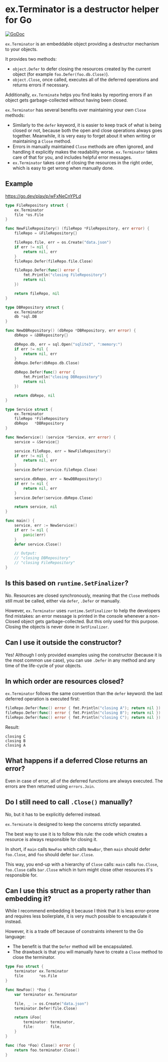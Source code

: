 # ex.Terminator is a destructor helper for Go

[![GoDoc](https://godoc.org/github.com/Seb-C/ex?status.svg)](https://pkg.go.dev/github.com/Seb-C/ex)

`ex.Terminator` is an embeddable object providing a destructor mechanism to your objects.

It provides two methods:
- `object.Defer` to defer closing the resources created by the current object (for example `foo.Defer(foo.db.Close)`).
- `object.Close`, once called, executes all of the deferred operations and returns errors if necessary.

Additionally, `ex.Terminate` helps you find leaks by reporting errors if an object gets garbage-collected without having been closed.

`ex.Terminator` has several benefits over maintaining your own `Close` methods:
- Similarly to the `defer` keyword, it is easier to keep track of what is being closed or not, because both the open and close operations always goes together. Meanwhile, it is very easy to forget about it when writing or maintaining a `Close` method.
- Errors in manually maintained `Close` methods are often ignored, and handling it explicitly makes the readability worse. `ex.Terminator` takes care of that for you, and includes helpful error messages.
- `ex.Terminator` takes care of closing the resources in the right order, which is easy to get wrong when manually done.

## Example

https://go.dev/play/p/wFxNeCnYPLd

```go
type FileRepository struct {
	ex.Terminator
	file *os.File
}

func NewFileRepository() (fileRepo *FileRepository, err error) {
	fileRepo = &FileRepository{}

	fileRepo.file, err = os.Create("data.json")
	if err != nil {
		return nil, err
	}
	fileRepo.Defer(fileRepo.file.Close)

	fileRepo.Defer(func() error {
		fmt.Println("closing FileRepository")
		return nil
	})

	return fileRepo, nil
}

type DBRepository struct {
	ex.Terminator
	db *sql.DB
}

func NewDBRepository() (dbRepo *DBRepository, err error) {
	dbRepo = &DBRepository{}

	dbRepo.db, err = sql.Open("sqlite3", ":memory:")
	if err != nil {
		return nil, err
	}
	dbRepo.Defer(dbRepo.db.Close)

	dbRepo.Defer(func() error {
		fmt.Println("closing DBRepository")
		return nil
	})

	return dbRepo, nil
}

type Service struct {
	ex.Terminator
	fileRepo *FileRepository
	dbRepo   *DBRepository
}

func NewService() (service *Service, err error) {
	service = &Service{}

	service.fileRepo, err = NewFileRepository()
	if err != nil {
		return nil, err
	}
	service.Defer(service.fileRepo.Close)

	service.dbRepo, err = NewDBRepository()
	if err != nil {
		return nil, err
	}
	service.Defer(service.dbRepo.Close)

	return service, nil
}

func main() {
	service, err := NewService()
	if err != nil {
		panic(err)
	}
	defer service.Close()

	// Output:
	// "closing DBRepository"
	// "closing FileRepository"
}
```

## Is this based on `runtime.SetFinalizer`?

No. Resources are closed synchronously, meaning that the `Close` methods still must be called, either via `defer`, `.Defer` or manually.

However, `ex.Terminator` uses `runtime.SetFinalizer` to help the developers find mistakes: an error message is printed in the console whenever a non-Closed object gets garbage-collected.
But this only used for this purpose. Closing the objects is never done in `SetFinalizer`.

## Can I use it outside the constructor?

Yes! Although I only provided examples using the constructor (because it is the most common use case), you can use `.Defer` in any method and any time of the life-cycle of your objects.

## In which order are resources closed?

`ex.Terminator` follows the same convention than the `defer` keyword: the last deferred operation is executed first:

```go
fileRepo.Defer(func() error { fmt.Println("closing A"); return nil })
fileRepo.Defer(func() error { fmt.Println("closing B"); return nil })
fileRepo.Defer(func() error { fmt.Println("closing C"); return nil })
```

Result:

```
closing C
closing B
closing A
```

## What happens if a deferred Close returns an error?

Even in case of error, all of the deferred functions are always executed. The errors are then returned using `errors.Join`.

## Do I still need to call `.Close()` manually?

No, but it has to be explicitly deferred instead.

`ex.Terminate` is designed to keep the concerns strictly separated.

The best way to use it is to follow this rule: the code which creates a resource is always responsible for closing it.

In short, if `main` calls `NewFoo` which calls `NewBar`, then `main` should defer `foo.Close`, and `foo` should defer `bar.Close`.

This way, you end-up with a hierarchy of `Close` calls: `main` calls `foo.Close`, `foo.Close` calls `bar.Close` which in turn might close other resources it's responsible for.

## Can I use this struct as a property rather than embedding it?

While I recommend embedding it because I think that it is less error-prone and requires less boilerplate, it is very much possible to encapsulate it instead.

However, it is a trade off because of constraints inherent to the Go language:
- The benefit is that the `Defer` method will be encapsulated.
- The drawback is that you will manually have to create a `Close` method to close the terminator.

```go
type Foo struct {
	terminator ex.Terminator
	file       *os.File
}

func NewFoo() *Foo {
	var terminator ex.Terminator

	file, _ := os.Create("data.json")
	terminator.Defer(file.Close)

	return &Foo{
		terminator: terminator,
		file:       file,
	}
}

func (foo *Foo) Close() error {
	return foo.terminator.Close()
}
```
